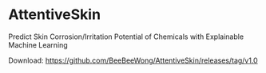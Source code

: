 # AttentiveSkin
Predict Skin Corrosion/Irritation Potential of Chemicals with Explainable Machine Learning

Download: https://github.com/BeeBeeWong/AttentiveSkin/releases/tag/v1.0
